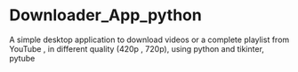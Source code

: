 # Downloader_App_python
A simple desktop application to download videos or a complete playlist from YouTube , in different quality (420p , 720p), using python and tikinter, pytube
